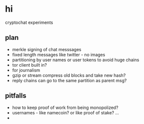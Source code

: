 # hi

cryptochat experiments

## plan

- merkle signing of chat messsages
- fixed length messages like twitter - no images
- partitioning by user names or user tokens to avoid huge chains
- tor client built in?
- for journalism
- gzip or stream compress old blocks and take new hash?
- reply chains can go to the same partition as parent msg?

## pitfalls

- how to keep proof of work from being monopolized?
- usernames - like namecoin? or like proof of stake? ...
- 